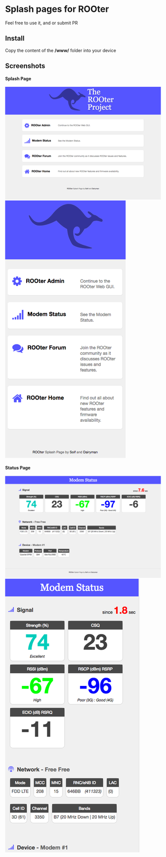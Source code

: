 # Splash pages for ROOter

Feel free to use it, and or submit PR

## Install 
Copy the content of the **/www/** folder into your device

## Screenshots


#### Splash Page

![Desktop View](doc/splash_desktop.png "Desktop View")
![Mobile View](doc/splash_mobile.png "Mobile View")

#### Status Page

![Desktop View](doc/status_desktop.png "Desktop View")
![Mobile View](doc/status_mobile.png "Mobile View")
